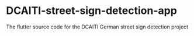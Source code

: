 # DCAITI-street-sign-detection-app
The flutter source code for the DCAITI German street sign detection project
